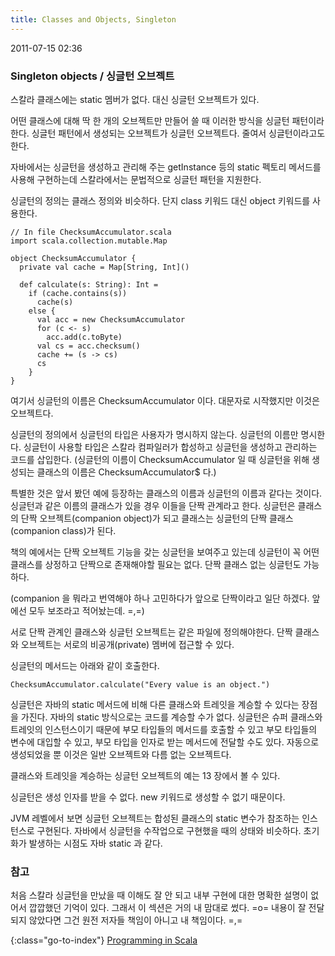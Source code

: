 ```yaml
---
title: Classes and Objects, Singleton
---
```


2011-07-15 02:36

### Singleton objects / 싱글턴 오브젝트

스칼라 클래스에는 static 멤버가 없다.
대신 싱글턴 오브젝트가 있다.

어떤 클래스에 대해 딱 한 개의 오브젝트만 만들어 쓸 때 이러한 방식을 싱글턴 패턴이라 한다.
싱글턴 패턴에서 생성되는 오브젝트가 싱글턴 오브젝트다. 줄여서 싱글턴이라고도 한다.

자바에서는 싱글턴을 생성하고 관리해 주는 getInstance 등의 static 펙토리 메서드를 사용해 구현하는데
스칼라에서는 문법적으로 싱글턴 패턴을 지원한다.

싱글턴의 정의는 클래스 정의와 비슷하다.
단지 class 키워드 대신 object 키워드를 사용한다.

    // In file ChecksumAccumulator.scala
    import scala.collection.mutable.Map

    object ChecksumAccumulator {
      private val cache = Map[String, Int]()

      def calculate(s: String): Int =
        if (cache.contains(s))
          cache(s)
        else {
          val acc = new ChecksumAccumulator
          for (c <- s)
            acc.add(c.toByte)
          val cs = acc.checksum()
          cache += (s -> cs)
          cs
        }
    }

여기서 싱글턴의 이름은 ChecksumAccumulator 이다.
대문자로 시작했지만 이것은 오브젝트다.

싱글턴의 정의에서 싱글턴의 타입은 사용자가 명시하지 않는다. 싱글턴의 이름만 명시한다.
싱글턴이 사용할 타입은 스칼라 컴파일러가 합성하고 싱글턴을 생성하고 관리하는 코드를 삽입한다.
(싱글턴의 이름이 ChecksumAccumulator 일 때 싱글턴을 위해 생성되는 클래스의 이름은 ChecksumAccumulator$ 다.)

특별한 것은 앞서 봤던 예에 등장하는 클래스의 이름과 싱글턴의 이름과 같다는 것이다.
싱글턴과 같은 이름의 클래스가 있을 경우 이들을 단짝 관계라고 한다.
싱글턴은 클래스의 단짝 오브젝트(companion object)가 되고
클래스는 싱글턴의 단짝 클래스(companion class)가 된다.

책의 예에서는 단짝 오브젝트 기능을 갖는 싱글턴을 보여주고 있는데
싱글턴이 꼭 어떤 클래스를 상정하고 단짝으로 존재해야할 필요는 없다.
단짝 클래스 없는 싱글턴도 가능하다.

(companion 을 뭐라고 번역해야 하나 고민하다가 앞으로 단짝이라고 일단 하겠다. 앞에선 모두 보조라고 적어놨는데. =,=)

서로 단짝 관계인 클래스와 싱글턴 오브젝트는 같은 파일에 정의해야한다.
단짝 클래스와 오브젝트는 서로의 비공개(private) 멤버에 접근할 수 있다.

싱글턴의 메서드는 아래와 같이 호출한다.

    ChecksumAccumulator.calculate("Every value is an object.")

싱글턴은 자바의 static 메서드에 비해 다른 클래스와 트레잇을 계승할 수 있다는 장점을 가진다.
자바의 static 방식으로는 코드를 계승할 수가 없다.
싱글턴은 슈퍼 클래스와 트레잇의 인스턴스이기 때문에 부모 타입들의 메서드를 호출할 수 있고
부모 타입들의 변수에 대입할 수 있고, 부모 타입을 인자로 받는 메서드에 전달할 수도 있다.
자동으로 생성되었을 뿐 이것은 일반 오브젝트와 다름 없는 오브젝트다.

클래스와 트레잇을 계승하는 싱글턴 오브젝트의 예는 13 장에서 볼 수 있다.

싱글턴은 생성 인자를 받을 수 없다.
new 키워드로 생성할 수 없기 때문이다.

JVM 레벨에서 보면 싱글턴 오브젝트는 합성된 클래스의 static 변수가 참조하는 인스턴스로 구현된다.
자바에서 싱글턴을 수작업으로 구현했을 때의 상태와 비슷하다.
초기화가 발생하는 시점도 자바 static 과 같다.

### 참고

처음 스칼라 싱글턴을 만났을 때 이해도 잘 안 되고 내부 구현에 대한 명확한 설명이 없어서 깝깝했던 기억이 있다.
그래서 이 섹션은 거의 내 맘대로 썼다. =o=
내용이 잘 전달되지 않았다면 그건 원전 저자들 책임이 아니고 내 책임이다. =,=


{:class="go-to-index"}
[Programming in Scala](index)
